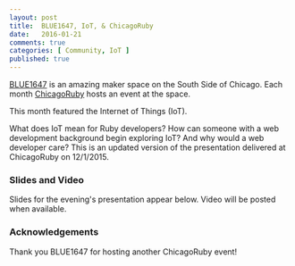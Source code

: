 ```yaml
---
layout: post
title:  BLUE1647, IoT, & ChicagoRuby
date:   2016-01-21
comments: true
categories: [ Community, IoT ]
published: true
---
```

[BLUE1647](http://blue1647.com) is an amazing maker space on the South Side of Chicago. Each month [ChicagoRuby](http://chicagoruby.org) hosts an event at the space.

This month featured the Internet of Things (IoT).

<!--more-->

What does IoT mean for Ruby developers? How can someone with a web development background begin exploring IoT? And why would a web developer care? This is an updated version of the presentation delivered at ChicagoRuby on 12/1/2015. 

### Slides and Video

Slides for the evening's presentation appear below. Video will be posted when available.


### Acknowledgements

Thank you BLUE1647 for hosting another ChicagoRuby event!
